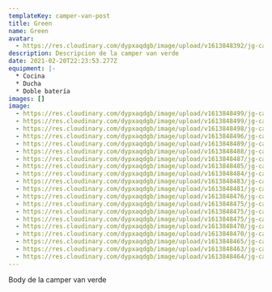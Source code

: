 ```yaml
---
templateKey: camper-van-post
title: Green
name: Green
avatar:
  - https://res.cloudinary.com/dypxaqdgb/image/upload/v1613848392/jg-camper/camper-vans/Green/avatar/IMG_1607_vqvj6p.jpg
description: Descripcion de la camper van verde
date: 2021-02-20T22:23:53.277Z
equipment: |-
  * Cocina
  * Ducha
  * Doble batería
images: []
image:
  - https://res.cloudinary.com/dypxaqdgb/image/upload/v1613848499/jg-camper/camper-vans/Green/IMG_8768_u4ltqd.jpg
  - https://res.cloudinary.com/dypxaqdgb/image/upload/v1613848499/jg-camper/camper-vans/Green/IMG_8916_diqaya.jpg
  - https://res.cloudinary.com/dypxaqdgb/image/upload/v1613848498/jg-camper/camper-vans/Green/IMG_1127_efbkyy.heic
  - https://res.cloudinary.com/dypxaqdgb/image/upload/v1613848496/jg-camper/camper-vans/Green/IMG_9784_nysrom.jpg
  - https://res.cloudinary.com/dypxaqdgb/image/upload/v1613848489/jg-camper/camper-vans/Green/IMG_7744_loa7nz.jpg
  - https://res.cloudinary.com/dypxaqdgb/image/upload/v1613848488/jg-camper/camper-vans/Green/IMG_8121_ggmeo5.jpg
  - https://res.cloudinary.com/dypxaqdgb/image/upload/v1613848487/jg-camper/camper-vans/Green/IMG_8207_fwqgh2.jpg
  - https://res.cloudinary.com/dypxaqdgb/image/upload/v1613848485/jg-camper/camper-vans/Green/IMG_8236_qa2v1k.heic
  - https://res.cloudinary.com/dypxaqdgb/image/upload/v1613848484/jg-camper/camper-vans/Green/IMG_7665_m0vdmg.jpg
  - https://res.cloudinary.com/dypxaqdgb/image/upload/v1613848483/jg-camper/camper-vans/Green/IMG_8173_zfaipb.heic
  - https://res.cloudinary.com/dypxaqdgb/image/upload/v1613848481/jg-camper/camper-vans/Green/IMG_7042_ydh7t2.jpg
  - https://res.cloudinary.com/dypxaqdgb/image/upload/v1613848476/jg-camper/camper-vans/Green/IMG_6209_moq6if.jpg
  - https://res.cloudinary.com/dypxaqdgb/image/upload/v1613848475/jg-camper/camper-vans/Green/IMG_6154_dp4zg6.jpg
  - https://res.cloudinary.com/dypxaqdgb/image/upload/v1613848475/jg-camper/camper-vans/Green/IMG_4491_fyite1.jpg
  - https://res.cloudinary.com/dypxaqdgb/image/upload/v1613848475/jg-camper/camper-vans/Green/IMG_5793_uyupll.jpg
  - https://res.cloudinary.com/dypxaqdgb/image/upload/v1613848470/jg-camper/camper-vans/Green/IMG_4608_alau71.jpg
  - https://res.cloudinary.com/dypxaqdgb/image/upload/v1613848470/jg-camper/camper-vans/Green/IMG_5289_ojfzzd.jpg
  - https://res.cloudinary.com/dypxaqdgb/image/upload/v1613848465/jg-camper/camper-vans/Green/IMG_5270_nz2wz8.jpg
  - https://res.cloudinary.com/dypxaqdgb/image/upload/v1613848463/jg-camper/camper-vans/Green/IMG_4594_pczcvn.jpg
  - https://res.cloudinary.com/dypxaqdgb/image/upload/v1613848464/jg-camper/camper-vans/Green/IMG_4767_mfc1va.jpg
---
```

Body de la camper van verde